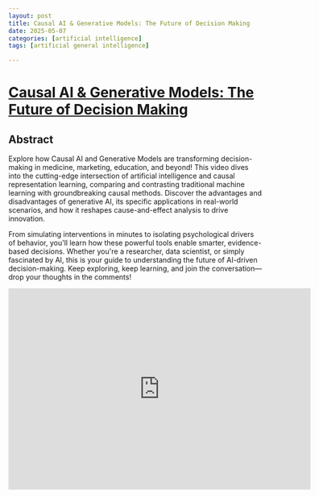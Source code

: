 ```yaml
---
layout: post
title: Causal AI & Generative Models: The Future of Decision Making  
date: 2025-05-07
categories: [artificial intelligence]
tags: [artificial general intelligence]

---
```


# [Causal AI & Generative Models: The Future of Decision Making](https://www.youtube.com/watch?v=xQpzrw7hzQ8)

## Abstract

Explore how Causal AI and Generative Models are transforming decision-making in medicine, marketing, education, and beyond! This video dives into the cutting-edge intersection of artificial intelligence and causal representation learning, comparing and contrasting traditional machine learning with groundbreaking causal methods. Discover the advantages and disadvantages of generative AI, its specific applications in real-world scenarios, and how it reshapes cause-and-effect analysis to drive innovation.

From simulating interventions in minutes to isolating psychological drivers of behavior, you'll learn how these powerful tools enable smarter, evidence-based decisions. Whether you're a researcher, data scientist, or simply fascinated by AI, this is your guide to understanding the future of AI-driven decision-making. Keep exploring, keep learning, and join the conversation—drop your thoughts in the comments!


<iframe width="600" height="400" src="https://www.youtube.com/embed/xQpzrw7hzQ8?si=x7tBYuvxP28dZX7H" title="YouTube video player" frameborder="0" allow="accelerometer; autoplay; clipboard-write; encrypted-media; gyroscope; picture-in-picture; web-share" referrerpolicy="strict-origin-when-cross-origin" allowfullscreen></iframe>